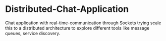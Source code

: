 # Distributed-Chat-Application
Chat application with real-time-communication through Sockets trying scale this to a distributed architecture to explore different tools like message queues, service discovery.
